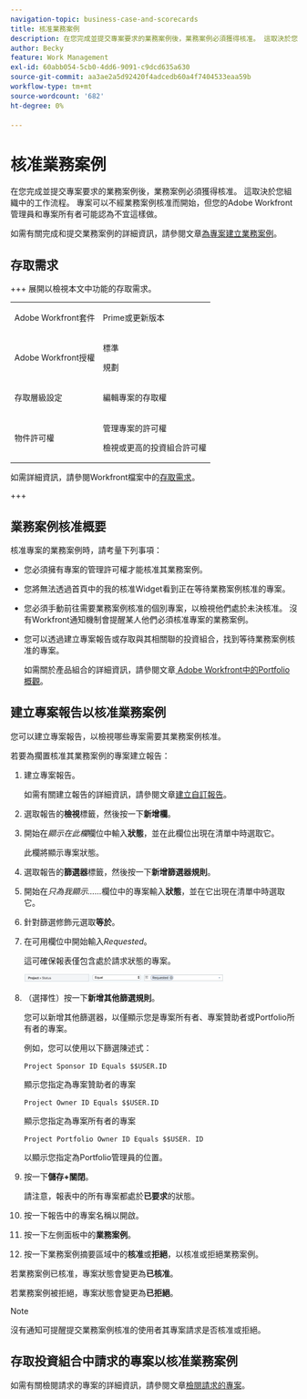 ```yaml
---
navigation-topic: business-case-and-scorecards
title: 核准業務案例
description: 在您完成並提交專案要求的業務案例後，業務案例必須獲得核准。 這取決於您組織中的工作流程。 專案可以不經業務案例核准而開始，但您的Adobe Workfront管理員和專案所有者可能認為不宜這樣做。
author: Becky
feature: Work Management
exl-id: 60abb054-5cb0-4dd6-9091-c9dcd635a630
source-git-commit: aa3ae2a5d92420f4adcedb60a4f7404533eaa59b
workflow-type: tm+mt
source-wordcount: '682'
ht-degree: 0%

---
```


# 核准業務案例

<!--Audit: 6/2025-->

在您完成並提交專案要求的業務案例後，業務案例必須獲得核准。 這取決於您組織中的工作流程。 專案可以不經業務案例核准而開始，但您的Adobe Workfront管理員和專案所有者可能認為不宜這樣做。

如需有關完成和提交業務案例的詳細資訊，請參閱文章[為專案建立業務案例](../../../manage-work/projects/define-a-business-case/create-business-case.md)。

## 存取需求

+++ 展開以檢視本文中功能的存取需求。

<table style="table-layout:auto"> 
 <col> 
 <col> 
 <tbody> 
  <tr> 
   <td role="rowheader"><p>Adobe Workfront套件</p></td> 
   <td> 
   <p>Prime或更新版本</p>
   </td> 
  </tr> 
  <tr> 
   <td role="rowheader">Adobe Workfront授權</td> 
   <td> 
   <p>標準 </p> 
   <p>規劃 </p> </td> 
  </tr> 
  <tr> 
   <td role="rowheader">存取層級設定</td> 
   <td> <p>編輯專案的存取權</p> </td> 
  </tr> 
  <tr> 
   <td role="rowheader"><p>物件許可權</p></td> 
   <td> <p>管理專案的許可權</p> <p>檢視或更高的投資組合許可權</p>  </td> 
  </tr> 
 </tbody> 
</table>

如需詳細資訊，請參閱Workfront檔案中的[存取需求](/help/quicksilver/administration-and-setup/add-users/access-levels-and-object-permissions/access-level-requirements-in-documentation.md)。

+++

## 業務案例核准概要

核准專案的業務案例時，請考量下列事項：

* 您必須擁有專案的管理許可權才能核准其業務案例。
* 您將無法透過首頁中的我的核准Widget看到正在等待業務案例核准的專案。
* 您必須手動前往需要業務案例核准的個別專案，以檢視他們處於未決核准。 沒有Workfront通知機制會提醒某人他們必須核准專案的業務案例。
* 您可以透過建立專案報告或存取與其相關聯的投資組合，找到等待業務案例核准的專案。

  如需關於產品組合的詳細資訊，請參閱文章[ Adobe Workfront中的Portfolio概觀](../../../manage-work/portfolios/portfolios-overview/portfolio-overview.md)。

## 建立專案報告以核准業務案例

您可以建立專案報告，以檢視哪些專案需要其業務案例核准。

若要為擱置核准其業務案例的專案建立報告：

1. 建立專案報告。

   如需有關建立報告的詳細資訊，請參閱文章[建立自訂報告](../../../reports-and-dashboards/reports/creating-and-managing-reports/create-custom-report.md)。

1. 選取報告的&#x200B;**檢視**&#x200B;標籤，然後按一下&#x200B;**新增欄**。

1. 開始在&#x200B;*顯示在此欄*&#x200B;欄位中輸入&#x200B;**狀態**，並在此欄位出現在清單中時選取它。

   此欄將顯示專案狀態。

1. 選取報告的&#x200B;**篩選器**&#x200B;標籤，然後按一下&#x200B;**新增篩選器規則**。

1. 開始在&#x200B;*只為我顯示……*&#x200B;欄位中的專案輸入&#x200B;**狀態**，並在它出現在清單中時選取它。
1. 針對篩選修飾元選取&#x200B;**等於**。
1. 在可用欄位中開始輸入&#x200B;*Requested*。

   這可確保報表僅包含處於請求狀態的專案。

   ![requested_projects_filter.png](assets/requested-projects-filter-350x14.png)

1. （選擇性）按一下&#x200B;**新增其他篩選規則**。

   您可以新增其他篩選器，以僅顯示您是專案所有者、專案贊助者或Portfolio所有者的專案。

   例如，您可以使用以下篩選陳述式：

   ```
   Project Sponsor ID Equals $$USER.ID
   ```

   顯示您指定為專案贊助者的專案

   ```
   Project Owner ID Equals $$USER.ID
   ```

   顯示您指定為專案所有者的專案

   ```
   Project Portfolio Owner ID Equals $$USER. ID
   ```

   以顯示您指定為Portfolio管理員的位置。

1. 按一下&#x200B;**儲存+關閉**。

   請注意，報表中的所有專案都處於&#x200B;**已要求**&#x200B;的狀態。

1. 按一下報告中的專案名稱以開啟。
1. 按一下左側面板中的&#x200B;**業務案例**。
1. 按一下業務案例摘要區域中的&#x200B;**核准**&#x200B;或&#x200B;**拒絕**，以核准或拒絕業務案例。

<!-- ![Business case](assets/business-case-summary-with-rp-information--1-.png) -->

若業務案例已核准，專案狀態會變更為&#x200B;**已核准**。

若業務案例被拒絕，專案狀態會變更為&#x200B;**已拒絕**。

>[!NOTE]
>
>沒有通知可提醒提交業務案例核准的使用者其專案請求是否核准或拒絕。

## 存取投資組合中請求的專案以核准業務案例

如需有關檢閱請求的專案的詳細資訊，請參閱文章[檢閱請求的專案](../../../manage-work/portfolios/create-and-manage-portfolios/review-requested-projects.md)。
